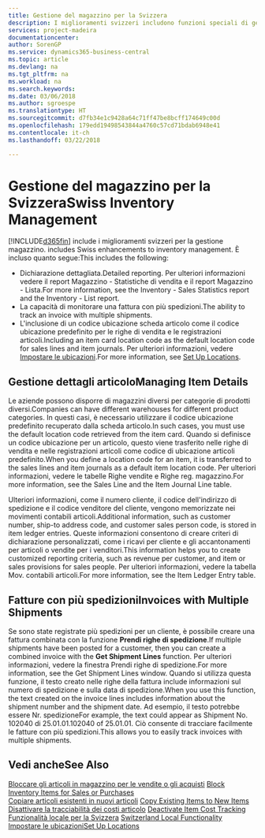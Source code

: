 ```yaml
---
title: Gestione del magazzino per la Svizzera
description: I miglioramenti svizzeri includono funzioni speciali di gestione magazzino.
services: project-madeira
documentationcenter: 
author: SorenGP
ms.service: dynamics365-business-central
ms.topic: article
ms.devlang: na
ms.tgt_pltfrm: na
ms.workload: na
ms.search.keywords: 
ms.date: 03/06/2018
ms.author: sgroespe
ms.translationtype: HT
ms.sourcegitcommit: d7fb34e1c9428a64c71ff47be8bcff174649c00d
ms.openlocfilehash: 179edd19498543844a4760c57cd71bdab6948e41
ms.contentlocale: it-ch
ms.lasthandoff: 03/22/2018

---
```

# <a name="swiss-inventory-management"></a><span data-ttu-id="79c96-103">Gestione del magazzino per la Svizzera</span><span class="sxs-lookup"><span data-stu-id="79c96-103">Swiss Inventory Management</span></span>
[!INCLUDE[d365fin](../../includes/d365fin_md.md)]<span data-ttu-id="79c96-104"> include i miglioramenti svizzeri per la gestione magazzino.</span><span class="sxs-lookup"><span data-stu-id="79c96-104"> includes Swiss enhancements to inventory management.</span></span> <span data-ttu-id="79c96-105">È incluso quanto segue:</span><span class="sxs-lookup"><span data-stu-id="79c96-105">This includes the following:</span></span>  

- <span data-ttu-id="79c96-106">Dichiarazione dettagliata.</span><span class="sxs-lookup"><span data-stu-id="79c96-106">Detailed reporting.</span></span>  <span data-ttu-id="79c96-107">Per ulteriori informazioni vedere il report Magazzino - Statistiche di vendita e il report Magazzino - Lista.</span><span class="sxs-lookup"><span data-stu-id="79c96-107">For more information, see the Inventory - Sales Statistics report and the Inventory - List report.</span></span>  
- <span data-ttu-id="79c96-108">La capacità di monitorare una fattura con più spedizioni.</span><span class="sxs-lookup"><span data-stu-id="79c96-108">The ability to track an invoice with multiple shipments.</span></span>  
- <span data-ttu-id="79c96-109">L'inclusione di un codice ubicazione scheda articolo come il codice ubicazione predefinito per le righe di vendita e le registrazioni articoli.</span><span class="sxs-lookup"><span data-stu-id="79c96-109">Including an item card location code as the default location code for sales lines and item journals.</span></span> <span data-ttu-id="79c96-110">Per ulteriori informazioni, vedere [Impostare le ubicazioni](../../inventory-how-setup-locations.md).</span><span class="sxs-lookup"><span data-stu-id="79c96-110">For more information, see [Set Up Locations](../../inventory-how-setup-locations.md).</span></span> 

## <a name="managing-item-details"></a><span data-ttu-id="79c96-111">Gestione dettagli articolo</span><span class="sxs-lookup"><span data-stu-id="79c96-111">Managing Item Details</span></span>  
<span data-ttu-id="79c96-112">Le aziende possono disporre di magazzini diversi per categorie di prodotti diversi.</span><span class="sxs-lookup"><span data-stu-id="79c96-112">Companies can have different warehouses for different product categories.</span></span> <span data-ttu-id="79c96-113">In questi casi, è necessario utilizzare il codice ubicazione predefinito recuperato dalla scheda articolo.</span><span class="sxs-lookup"><span data-stu-id="79c96-113">In such cases, you must use the default location code retrieved from the item card.</span></span> <span data-ttu-id="79c96-114">Quando si definisce un codice ubicazione per un articolo, questo viene trasferito nelle righe di vendita e nelle registrazioni articoli come codice di ubicazione articoli predefinito.</span><span class="sxs-lookup"><span data-stu-id="79c96-114">When you define a location code for an item, it is transferred to the sales lines and item journals as a default item location code.</span></span> <span data-ttu-id="79c96-115">Per ulteriori informazioni, vedere le tabelle Righe vendite e Righe reg. magazzino.</span><span class="sxs-lookup"><span data-stu-id="79c96-115">For more information, see the Sales Line and the Item Journal Line table.</span></span>  

<span data-ttu-id="79c96-116">Ulteriori informazioni, come il numero cliente, il codice dell'indirizzo di spedizione e il codice venditore del cliente, vengono memorizzate nei movimenti contabili articoli.</span><span class="sxs-lookup"><span data-stu-id="79c96-116">Additional information, such as customer number, ship-to address code, and customer sales person code, is stored in item ledger entries.</span></span> <span data-ttu-id="79c96-117">Queste informazioni consentono di creare criteri di dichiarazione personalizzati, come i ricavi per cliente e gli accantonamenti per articoli o vendite per i venditori.</span><span class="sxs-lookup"><span data-stu-id="79c96-117">This information helps you to create customized reporting criteria, such as revenue per customer, and item or sales provisions for sales people.</span></span> <span data-ttu-id="79c96-118">Per ulteriori informazioni, vedere la tabella Mov. contabili articoli.</span><span class="sxs-lookup"><span data-stu-id="79c96-118">For more information, see the Item Ledger Entry table.</span></span>  

## <a name="invoices-with-multiple-shipments"></a><span data-ttu-id="79c96-119">Fatture con più spedizioni</span><span class="sxs-lookup"><span data-stu-id="79c96-119">Invoices with Multiple Shipments</span></span>  
<span data-ttu-id="79c96-120">Se sono state registrate più spedizioni per un cliente, è possibile creare una fattura combinata con la funzione **Prendi righe di spedizione**.</span><span class="sxs-lookup"><span data-stu-id="79c96-120">If multiple shipments have been posted for a customer, then you can create a combined invoice with the **Get Shipment Lines** function.</span></span> <span data-ttu-id="79c96-121">Per ulteriori informazioni, vedere la finestra Prendi righe di spedizione.</span><span class="sxs-lookup"><span data-stu-id="79c96-121">For more information, see the Get Shipment Lines window.</span></span> <span data-ttu-id="79c96-122">Quando si utilizza questa funzione, il testo creato nelle righe della fattura include informazioni sul numero di spedizione e sulla data di spedizione.</span><span class="sxs-lookup"><span data-stu-id="79c96-122">When you use this function, the text created on the invoice lines includes information about the shipment number and the shipment date.</span></span> <span data-ttu-id="79c96-123">Ad esempio, il testo potrebbe essere Nr. spedizione</span><span class="sxs-lookup"><span data-stu-id="79c96-123">For example, the text could appear as Shipment No.</span></span> <span data-ttu-id="79c96-124">102040 di 25.01.01.</span><span class="sxs-lookup"><span data-stu-id="79c96-124">102040 of 25.01.01.</span></span> <span data-ttu-id="79c96-125">Ciò consente di tracciare facilmente le fatture con più spedizioni.</span><span class="sxs-lookup"><span data-stu-id="79c96-125">This allows you to easily track invoices with multiple shipments.</span></span>  

## <a name="see-also"></a><span data-ttu-id="79c96-126">Vedi anche</span><span class="sxs-lookup"><span data-stu-id="79c96-126">See Also</span></span>  
 <span data-ttu-id="79c96-127">[Bloccare gli articoli in magazzino per le vendite o gli acquisti](how-to-block-inventory-items-for-sales-or-purchases.md) </span><span class="sxs-lookup"><span data-stu-id="79c96-127">[Block Inventory Items for Sales or Purchases](how-to-block-inventory-items-for-sales-or-purchases.md) </span></span>  
 <span data-ttu-id="79c96-128">[Copiare articoli esistenti in nuovi articoli](how-to-copy-existing-items-to-new-items.md) </span><span class="sxs-lookup"><span data-stu-id="79c96-128">[Copy Existing Items to New Items](how-to-copy-existing-items-to-new-items.md) </span></span>  
 <span data-ttu-id="79c96-129">[Disattivare la tracciabilità dei costi articolo](how-to-deactivate-item-cost-tracking.md) </span><span class="sxs-lookup"><span data-stu-id="79c96-129">[Deactivate Item Cost Tracking](how-to-deactivate-item-cost-tracking.md) </span></span>  
 <span data-ttu-id="79c96-130">[Funzionalità locale per la Svizzera](switzerland-local-functionality.md) </span><span class="sxs-lookup"><span data-stu-id="79c96-130">[Switzerland Local Functionality](switzerland-local-functionality.md) </span></span>  
 [<span data-ttu-id="79c96-131">Impostare le ubicazioni</span><span class="sxs-lookup"><span data-stu-id="79c96-131">Set Up Locations</span></span>](../../inventory-how-setup-locations.md)


